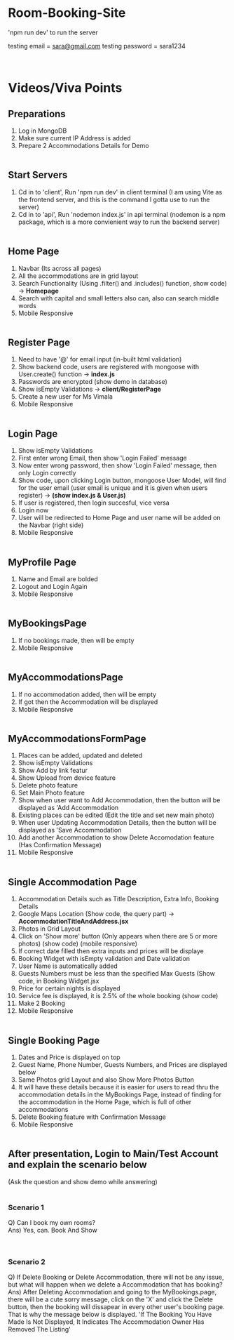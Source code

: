 # Room-Booking-Site

'npm run dev' to run the server 

testing email = sara@gmail.com
testing password = sara1234

</br>

# Videos/Viva Points 

## Preparations </br> 
1. Log in MongoDB 
2. Make sure current IP Address is added 
3. Prepare 2 Accommodations Details for Demo </br> </br>


## Start Servers </br>
1. Cd in to 'client', Run 'npm run dev' in client terminal (I am using Vite as the frontend server, and this is the command I gotta use to run the server)
2. Cd in to 'api', Run 'nodemon index.js' in api terminal (nodemon is a npm package, which is a more convienient way to run the backend server)</br> </br>



## Home Page </br>
1. Navbar (Its across all pages) 
2. All the accommodations are in grid layout 
3. Search Functionality (Using .filter() and .includes() function, show code) -> **Homepage**
4. Search with capital and small letters also can, also can search middle words 
5. Mobile Responsive </br> </br>


## Register Page </br>
1. Need to have '@' for email input (in-built html validation)
2. Show backend code, users are registered with mongoose with User.create() function -> **index.js**
3. Passwords are encrypted (show demo in database)
4. Show isEmpty Validations -> **client/RegisterPage**
5. Create a new user for Ms Vimala
6. Mobile Responsive </br> </br>


## Login Page </br>
1. Show isEmpty Validations
2. First enter wrong Email, then show 'Login Failed' message
3. Now enter wrong password, then show 'Login Failed' message, then only Login correctly
4. Show code, upon clicking Login button, mongoose User Model, will find for the user email (user email is unique and it is 
    given when users register) -> **(show index.js & User.js)**
5. If user is registered, then login succesful, vice versa
6. Login now
7. User will be redirected to Home Page and user name will be added on the Navbar (right side)
8. Mobile Responsive </br> </br>



## MyProfile Page </br>
1. Name and Email are bolded
2. Logout and Login Again
3. Mobile Responsive </br> </br>

## MyBookingsPage </br>
1. If no bookings made, then will be empty
2. Mobile Responsive </br> </br>


## MyAccommodationsPage </br>
1. If no accommodation added, then will be empty
2. If got then the Accommodation will be displayed 
3. Mobile Responsive </br> </br>

## MyAccommodationsFormPage
1. Places can be added, updated and deleted
2. Show isEmpty Validations
3. Show Add by link featur
4. Show Upload from device feature
5. Delete photo feature
6. Set Main Photo feature
7. Show when user want to Add Accommodation, then the button will be displayed as 'Add Accommodation
8. Existing places can be edited (Edit the title and set new main photo)
9. When user Updating Accommodation Details, then the button will be displayed as 'Save Accommodation
10. Add another Accommodation to show Delete Accomodation feature (Has Confirmation Message)
11. Mobile Responsive </br> </br>


## Single Accommodation Page </br>
1. Accommodation Details such as Title Description, Extra Info, Booking Details
2. Google Maps Location (Show code, the query part) -> **AccommodationTitleAndAddress.jsx**
3. Photos in Grid Layout
4. Click on 'Show more' button (Only appears when there are 5 or more photos) (show code)     (mobile responsive)
5. If correct date filled then extra inputs and prices will be displaye
6. Booking Widget with isEmpty validation and Date validation
7. User Name is automatically added
8. Guests Numbers must be less than the specified Max Guests (Show code, in Booking Widget.jsx
9. Price for certain nights is displayed
10. Service fee is displayed, it is 2.5% of the whole booking (show code)
11. Make 2 Booking
12. Mobile Responsive  </br> </br>


## Single Booking Page </br>
1. Dates and Price is displayed on top 
2. Guest Name, Phone Number, Guests Numbers, and Prices are displayed below
3. Same Photos grid Layout and also Show More Photos Button
4. It will have these details because it is easier for users to read thru the accommodation details in the MyBookings Page, instead of finding for the accommodation in the Home Page, which is full of other accommodations
5. Delete Booking feature with Confirmation Message 
6. Mobile Responsive  </br> </br>

## After presentation, Login to Main/Test  Account and explain the scenario below </br>
(Ask the question and show demo while answering) </br> </br>

### Scenario 1  </br>
Q) Can I book my own rooms? </br>
Ans) Yes, can. Book And Show

</br> 

### Scenario 2 </br>
Q) If Delete Booking or Delete Accommodation, there will not be any issue, but what will happen when we delete a Accommodation that has booking?  </br>
Ans) After Deleting Accommodation and going to the MyBookings.page, there will be a cute sorry message, click on the 'X' and click the Delete button, then the booking will dissapear in every other user's booking page. That is why the message below is displayed. 
'If The Booking You Have Made Is Not Displayed, It Indicates The Accommodation Owner Has Removed The Listing'
